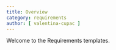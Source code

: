 ```yaml
---
title: Overview
category: requirements
author: [ valentina-cupac ]
---
```


Welcome to the Requirements templates.